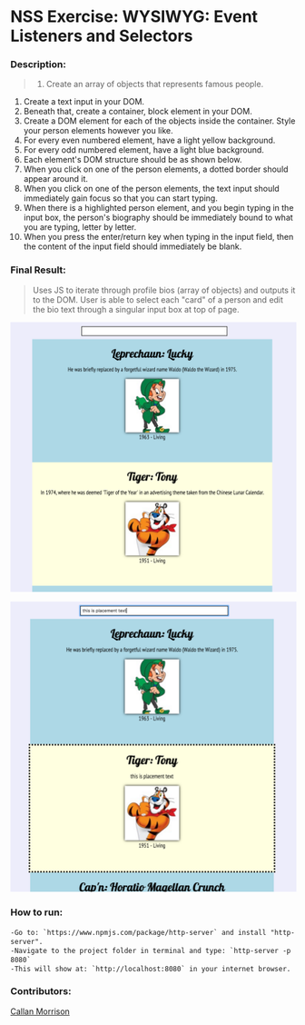 # NSS Exercise: WYSIWYG: Event Listeners and Selectors

### Description:
> 1. Create an array of objects that represents famous people.
1. Create a text input in your DOM.
1. Beneath that, create a container, block element in your DOM.
1. Create a DOM element for each of the objects inside the container. Style your person elements however you like.
1. For every even numbered element, have a light yellow background.
1. For every odd numbered element, have a light blue background.
1. Each element's DOM structure should be as shown below.
1. When you click on one of the person elements, a dotted border should appear around it.
1. When you click on one of the person elements, the text input should immediately gain focus so that you can start typing.
1. When there is a highlighted person element, and you begin typing in the input box, the person's biography should be immediately bound to what you are typing, letter by letter.
1. When you press the enter/return key when typing in the input field, then the content of the input field should immediately be blank.


### Final Result:
> Uses JS to iterate through profile bios (array of objects) and outputs it to the DOM. User is able to select each "card" of a person and edit the bio text through a singular input box at top of page.

![Screenshot 1: No selection](https://raw.githubusercontent.com/morecallan/SPA-exercise-WYSIWYG/master/screenshots/WSYIWYG1.png)

![Screenshot 2: Selection and Edit](https://raw.githubusercontent.com/morecallan/SPA-exercise-WYSIWYG/master/screenshots/WSYIWYG2.png)



### How to run:
```
-Go to: `https://www.npmjs.com/package/http-server` and install "http-server".  
-Navigate to the project folder in terminal and type: `http-server -p 8080`  
-This will show at: `http://localhost:8080` in your internet browser.  
```

### Contributors:
[Callan Morrison](https://github.com/morecallan)
